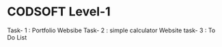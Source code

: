 # CODSOFT Level-1
Task- 1 : Portfolio Websibe
Task- 2 : simple calculator Website
task- 3 : To Do List 
